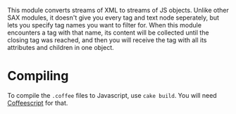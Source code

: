 This module converts streams of XML to streams of JS objects. Unlike other
SAX modules, it doesn't give you every tag and text node seperately, but lets you
specify tag names you want to filter for. When this module encounters a tag with
that name, its content will be collected until the closing tag was reached, and
then you will receive the tag with all its attributes and children in one
object.

Compiling
=========
To compile the `.coffee` files to Javascript, use `cake build`. You will need
[Coffeescript](http://coffeescript.org/) for that.
